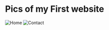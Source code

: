 # Pics of my First website

![Home](https://user-images.githubusercontent.com/66889974/117554209-9896c780-b02c-11eb-9ca1-725f3c0aa7fd.JPG)
![Contact](https://user-images.githubusercontent.com/66889974/117554214-9af92180-b02c-11eb-993d-183db85a6423.JPG)